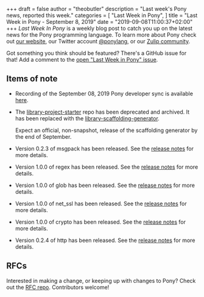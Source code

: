 +++
draft = false
author = "theobutler"
description = "Last week's Pony news, reported this week."
categories = [
    "Last Week in Pony",
]
title = "Last Week in Pony - September 8, 2019"
date = "2019-09-08T11:00:37+02:00"
+++
_Last Week In Pony_ is a weekly blog post to catch you up on the latest news for the Pony programming language. To learn more about Pony check out [our website](https://ponylang.io), our Twitter account [@ponylang](https://twitter.com/ponylang), or our [Zulip community](https://ponylang.zulipchat.com).

Got something you think should be featured? There's a GitHub issue for that! Add a comment to the [open "Last Week in Pony" issue](https://github.com/ponylang/ponylang.github.io/issues?q=is%3Aissue+is%3Aopen+label%3Alast-week-in-pony).
<!--more-->


## Items of note

- Recording of the September 08, 2019 Pony developer sync is available [here](https://sync-recordings.ponylang.io/r/2019_09_03.m4a).

- The [library-project-starter](https://github.com/ponylang/library-project-starter) repo has been deprecated and archived. It has been replaced with the [library-scaffolding-generator](https://github.com/ponylang/library-scaffolding-generator).


    Expect an official, non-snapshot, release of the scaffolding generator by the end of September.

- Version 0.2.3 of msgpack has been released. See the [release notes](https://github.com/seantallen/pony-msgpack/releases/tag/0.2.3) for more details.

- Version 1.0.0 of regex has been released. See the [release notes](https://github.com/ponylang/regex/releases/tag/1.0.0) for more details.

- Version 1.0.0 of glob has been released. See the [release notes](https://github.com/ponylang/glob/releases/tag/1.0.0) for more details.

- Version 1.0.0 of net_ssl has been released. See the [release notes](https://github.com/ponylang/net-ssl/releases/tag/1.0.0) for more details.

- Version 1.0.0 of crypto has been released. See the [release notes](https://github.com/ponylang/crypto/releases/tag/1.0.0) for more details.

- Version 0.2.4 of http has been released. See the [release notes](https://github.com/ponylang/http/releases/tag/0.2.4) for more details.

## RFCs

Interested in making a change, or keeping up with changes to Pony? Check out the [RFC repo](https://github.com/ponylang/rfcs). Contributors welcome!
